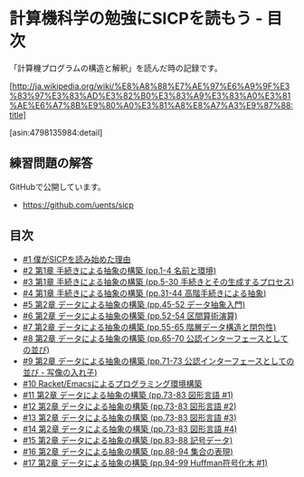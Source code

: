 計算機科学の勉強にSICPを読もう - 目次
======================================

「計算機プログラムの構造と解釈」を読んだ時の記録です。

[http://ja.wikipedia.org/wiki/%E8%A8%88%E7%AE%97%E6%A9%9F%E3%83%97%E3%83%AD%E3%82%B0%E3%83%A9%E3%83%A0%E3%81%AE%E6%A7%8B%E9%80%A0%E3%81%A8%E8%A7%A3%E9%87%88:title]

[asin:4798135984:detail]


練習問題の解答
--------------------------------------

GitHubで公開しています。

- https://github.com/uents/sicp

目次
--------------------------------------

- [#1 僕がSICPを読み始めた理由](/entry/sicp/001-prologue.md)
- [#2 第1章 手続きによる抽象の構築 (pp.1-4 名前と環境)](/entry/sicp/002-ch1.1.md)
- [#3 第1章 手続きによる抽象の構築 (pp.5-30 手続きとその生成するプロセス)](/entry/sicp/003-ch1.2.md)
- [#4 第1章 手続きによる抽象の構築 (pp.31-44 高階手続きによる抽象)](/entry/sicp/004-ch1.3.md)
- [#5 第2章 データによる抽象の構築 (pp.45-52 データ抽象入門)](/entry/sicp/005-ch2.1.md)
- [#6 第2章 データによる抽象の構築 (pp.52-54 区間算術演算)](/entry/sicp/006-ch2.1.4.md)
- [#7 第2章 データによる抽象の構築 (pp.55-65 階層データ構造と閉包性)](/entry/sicp/007-ch2.2.md)
- [#8 第2章 データによる抽象の構築 (pp.65-70 公認インターフェースとしての並び)](/entry/sicp/008-ch2.2.3.md)
- [#9 第2章 データによる抽象の構築 (pp.71-73 公認インターフェースとしての並び - 写像の入れ子)](/entry/sicp/009-ch2.2.3.2.md)
- [#10 Racket/Emacsによるプログラミング環境構築](/entry/sicp/010-prog-env.md)
- [#11 第2章 データによる抽象の構築 (pp.73-83 図形言語 #1)](/entry/sicp/011-ch2.2.4.1.md)
- [#12 第2章 データによる抽象の構築 (pp.73-83 図形言語 #2)](/entry/sicp/012-ch2.2.4.2.md)
- [#13 第2章 データによる抽象の構築 (pp.73-83 図形言語 #3)](/entry/sicp/013-ch2.2.4.3.md)
- [#14 第2章 データによる抽象の構築 (pp.73-83 図形言語 #4)](/entry/sicp/014-ch2.2.4.4.md)
- [#15 第2章 データによる抽象の構築 (pp.83-88 記号データ)](/entry/sicp/015-ch2.3.md)
- [#16 第2章 データによる抽象の構築 (pp.88-94 集合の表現)](/entry/sicp/016-ch2.3.3.md)
- [#17 第2章 データによる抽象の構築 (pp.94-99 Huffman符号化木 #1)](/entry/sicp/017-ch2.3.4.1.md)

